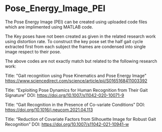 # Pose_Energy_Image_PEI

The Pose Energy Image (PEI) can be created using uploaded code files which are implimented using MATLAB code.

The Key poses have not been created as given in the related research work using distortion rate. To construct the key pose set the half gait cycle extracted first from each subject the frames are condensed into single image respect to their pose.

The above codes are not exactly match but related to the following research work:

Title: "Gait recognition using Pose Kinematics and Pose Energy Image"
https://www.sciencedirect.com/science/article/pii/S0165168411003392

Title: “Exploiting Pose Dynamics for Human Recognition from Their Gait Signature”
DOI: https://doi.org/10.1007/s11042-020-10071-9

Title: “Gait Recognition in the Presence of Co-variate Conditions”
DOI: https://doi.org/10.1016/j.neucom.2021.04.113 

Title: “Reduction of Covariate Factors from Silhouette Image for Robust Gait Recognition” 
DOI: https://doi.org/10.1007/s11042-021-10941-w 
